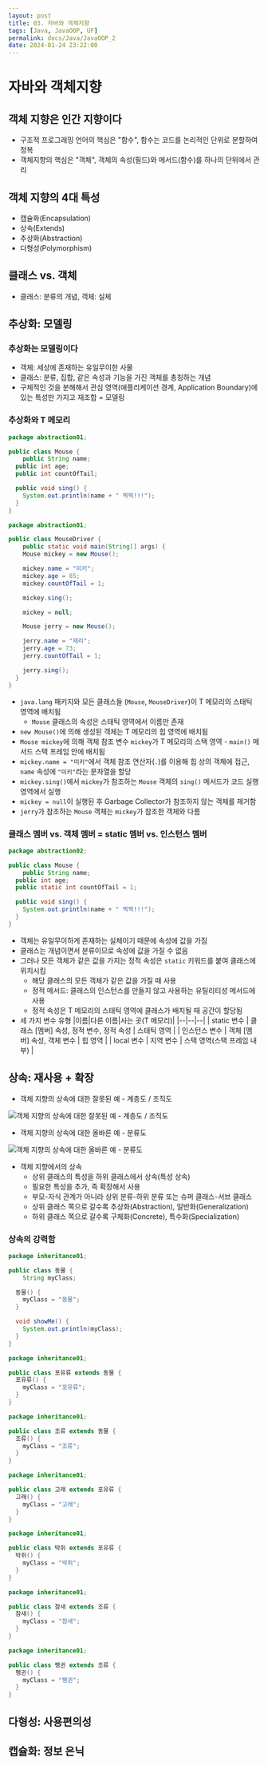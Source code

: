 ```yaml
---
layout: post
title: 03. 자바와 객체지향
tags: [Java, JavaOOP, UF]
permalink: docs/Java/JavaOOP_2
date: 2024-01-24 23:22:00
---
```

# 자바와 객체지향
## 객체 지향은 인간 지향이다
- 구조적 프로그래밍 언어의 핵심은 "함수", 함수는 코드를 논리적인 단위로 분할하여 정복
- 객체지향의 핵심은 "객체", 객체의 속성(필드)와 메서드(함수)를 하나의 단위에서 관리
## 객체 지향의 4대 특성
- 캡슐화(Encapsulation)
- 상속(Extends)
- 추상화(Abstraction)
- 다형성(Polymorphism)
## 클래스 vs. 객체
- 클래스: 분류의 개념, 객체: 실체
## 추상화: 모델링
### 추상화는 모델링이다
- 객체: 세상에 존재하는 유일무이한 사물
- 클래스: 분류, 집합, 같은 속성과 기능을 가진 객체를 총칭하는 개념
- 구체적인 것을 분해해서 관심 영역(애플리케이션 경계, Application Boundary)에 있는 특성만 가지고 재조합 = 모델링
### 추상화와 T 메모리
```java
package abstraction01;

public class Mouse {
	public String name;
  public int age;
  public int countOfTail;

  public void sing() {
  	System.out.println(name + " 찍찍!!!");
  }
}
```

```java
package abstraction01;

public class MouseDriver {
	public static void main(String[] args) {
  	Mouse mickey = new Mouse();

    mickey.name = "미키";
    mickey.age = 85;
    mickey.countOfTail = 1;

    mickey.sing();

    mickey = null;

    Mouse jerry = new Mouse();

    jerry.name = "제리";
    jerry.age = 73;
    jerry.countOfTail = 1;

    jerry.sing();
  }
}
```

- `java.lang` 패키지와 모든 클래스들 (`Mouse`, `MouseDriver`)이 T 메모리의 스태틱 영역에 배치됨
  - `Mouse` 클래스의 속성은 스태틱 영역에서 이름만 존재
- `new Mouse()`에 의해 생성된 객체는 T 메모리의 힙 영역에 배치됨
- `Mouse mickey`에 의해 객체 참조 변수 `mickey`가 T 메모리의 스택 영역 - `main()` 메서드 스택 프레임 안에 배치됨
- `mickey.name = "미키"`에서 객체 참조 연산자(`.`)를 이용해 힙 상의 객체에 접근, `name` 속성에 `"미키"`라는 문자열을 할당
- `mickey.sing()`에서 `mickey`가 참조하는 `Mouse` 객체의 `sing()` 메서드가 코드 실행 영역에서 실행
- `mickey = null`이 실행된 후 Garbage Collector가 참조하지 않는 객체를 제거함
- `jerry`가 참조하는 `Mouse` 객체는 `mickey`가 참조한 객체와 다름
### 클래스 멤버 vs. 객체 멤버 = static 멤버 vs. 인스턴스 멤버
```java
package abstraction02;

public class Mouse {
	public String name;
  public int age;
  public static int countOfTail = 1;

  public void sing() {
  	System.out.println(name + " 찍찍!!!");
  }
}
```
- 객체는 유일무이하게 존재하는 실체이기 때문에 속성에 값을 가짐
- 클래스는 개념이면서 분류이므로 속성에 값을 가질 수 없음
- 그러나 모든 객체가 같은 값을 가지는 정적 속성은 `static` 키워드를 붙여 클래스에 위치시킴
  - 해당 클래스의 모든 객체가 같은 값을 가질 때 사용
  - 정적 메서드: 클래스의 인스턴스를 만들지 않고 사용하는 유틸리티성 메서드에 사용
  - 정적 속성은 T 메모리의 스태틱 영역에 클래스가 배치될 때 공간이 할당됨
- 세 가지 변수 유형
|이름|다른 이름|사는 곳(T 메모리)|
|--|--|--|
| static 변수 | 클래스 [멤버] 속성, 정적 변수, 정적 속성 | 스태틱 영역 |
| 인스턴스 변수 | 객체 [멤버] 속성, 객체 변수 | 힙 영역 |
| local 변수 | 지역 변수 | 스택 영역(스택 프레임 내부) |
## 상속: 재사용 + 확장
- 객체 지향의 상속에 대한 잘못된 예 - 계층도 / 조직도

![객체 지향의 상속에 대한 잘못된 예 - 계층도 / 조직도](https://i.imgur.com/PPyLCxA.png "객체 지향의 상속에 대한 잘못된 예 - 계층도 / 조직도")

- 객체 지향의 상속에 대한 올바른 예 - 분류도

![객체 지향의 상속에 대한 올바른 예 - 분류도](https://i.imgur.com/j0UZomE.png)

- 객체 지향에서의 상속
  - 상위 클래스의 특성을 하위 클래스에서 상속(특성 상속)
  - 필요한 특성을 추가, 즉 확장해서 사용
  - 부모-자식 관계가 아니라 상위 분류-하위 분류 또는 슈퍼 클래스-서브 클래스
  - 상위 클래스 쪽으로 갈수록 추상화(Abstraction), 일반화(Generalization)
  - 하위 클래스 쪽으로 갈수록 구체화(Concrete), 특수화(Specialization)
### 상속의 강력함
```java
package inheritance01;

public class 동물 {
	String myClass;

  동물() {
  	myClass = "동물";
  }

  void showMe() {
  	System.out.println(myClass);
  }
}
```

```java
package inheritance01;

public class 포유류 extends 동물 {
  포유류() {
  	myClass = "포유류";
  }
}
```

```java
package inheritance01;

public class 조류 extends 동물 {
  조류() {
  	myClass = "조류";
  }
}
```

```java
package inheritance01;

public class 고래 extends 포유류 {
  고래() {
  	myClass = "고래";
  }
}
```

```java
package inheritance01;

public class 박쥐 extends 포유류 {
  박쥐() {
  	myClass = "박쥐";
  }
}
```

```java
package inheritance01;

public class 참새 extends 조류 {
  참새() {
  	myClass = "참새";
  }
}
```

```java
package inheritance01;

public class 펭귄 extends 조류 {
  펭귄() {
  	myClass = "펭귄";
  }
}
```
## 다형성: 사용편의성
## 캡슐화: 정보 은닉